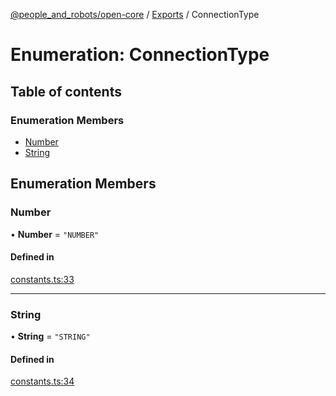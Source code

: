 [@people_and_robots/open-core](../README.md) / [Exports](../modules.md) / ConnectionType

# Enumeration: ConnectionType

## Table of contents

### Enumeration Members

- [Number](ConnectionType.md#number)
- [String](ConnectionType.md#string)

## Enumeration Members

### Number

• **Number** = ``"NUMBER"``

#### Defined in

[constants.ts:33](https://github.com/Wisc-HCI/open-vp/blob/7dd5e238/packages/open-core/src/constants.ts#L33)

___

### String

• **String** = ``"STRING"``

#### Defined in

[constants.ts:34](https://github.com/Wisc-HCI/open-vp/blob/7dd5e238/packages/open-core/src/constants.ts#L34)
